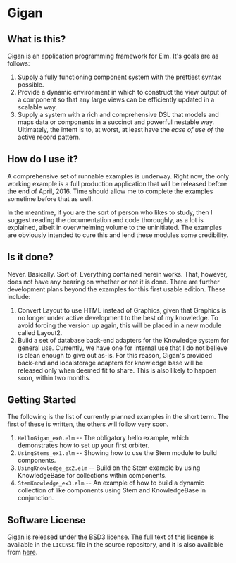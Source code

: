 # Gigan


## What is this?

Gigan is an application programming framework for Elm. It's goals are as follows:

1. Supply a fully functioning component system with the prettiest syntax possible.
2. Provide a dynamic environment in which to construct the view output of a component so that any large views can be efficiently updated in a scalable way.
3. Supply a system with a rich and comprehensive DSL that models and maps data or components in a succinct and powerful nestable way. Ultimately, the intent is to, at worst, at least have the _ease of use of_ the active record pattern.


## How do I use it?

A comprehensive set of runnable examples is underway. Right now, the only working example is a full
production application that will be released before the end of April, 2016. Time should allow me to
complete the examples sometime before that as well.

In the meantime, if you are the sort of person who likes to study, then I suggest reading the
documentation and code thoroughly, as a lot is explained, albeit in overwhelming volume to the
uninitiated. The examples are obviously intended to cure this and lend these modules some
credibility.


## Is it done?

Never. Basically. Sort of. Everything contained herein works. That, however, does not have any
bearing on whether or not it is done. There are further development plans beyond the examples for
this first usable edition. These include:

1. Convert Layout to use HTML instead of Graphics, given that Graphics is no longer under active development to the best of my knowledge. To avoid forcing the version up again, this will be placed in a new module called Layout2.
2. Build a set of database back-end adapters for the Knowledge system for general use. Currently, we have one for internal use that I do not believe is clean enough to give out as-is. For this reason, Gigan's provided back-end and localstorage adapters for knowledge base will be released only when deemed fit to share. This is also likely to happen soon, within two months.


## Getting Started

The following is the list of currently planned examples in the short term. The first of these is
written, the others will follow very soon.

1. `HelloGigan_ex0.elm`     -- The obligatory hello example, which demonstrates how to set up your first orbiter.
2. `UsingStems_ex1.elm`     -- Showing how to use the Stem module to build components.
3. `UsingKnowledge_ex2.elm` -- Build on the Stem example by using KnowledgeBase for collections within components.
4. `StemKnowledge_ex3.elm`  -- An example of how to build a dynamic collection of like components using Stem and KnowledgeBase in conjunction.


## Software License

Gigan is released under the BSD3 license. The full text of this license is available in the `LICENSE`
file in the source repository, and it is also available from
[here](https://opensource.org/licenses/BSD-3-Clause).
